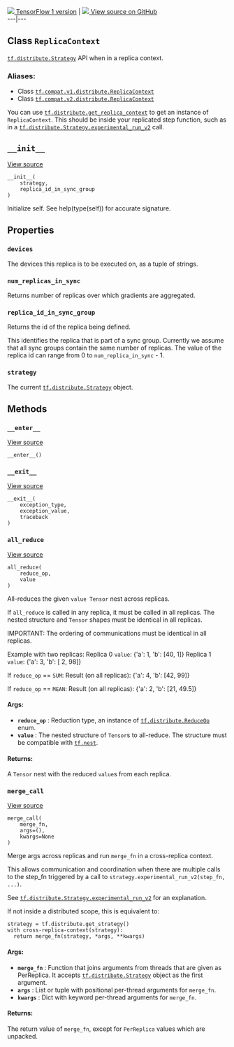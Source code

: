 [ ![](https://tensorflow.google.cn/images/tf_logo_32px.png) TensorFlow 1
version](/versions/r1.15/api_docs/python/tf/distribute/ReplicaContext) |  [
![](https://tensorflow.google.cn/images/GitHub-Mark-32px.png) View source on
GitHub
](https://github.com/tensorflow/tensorflow/blob/r2.0/tensorflow/python/distribute/distribute_lib.py#L1852-L1997)  
---|---  
  
## Class `ReplicaContext`

[`tf.distribute.Strategy`](https://tensorflow.google.cn/api_docs/python/tf/distribute/Strategy)
API when in a replica context.

### Aliases:

  * Class [`tf.compat.v1.distribute.ReplicaContext`](/api_docs/python/tf/distribute/ReplicaContext)
  * Class [`tf.compat.v2.distribute.ReplicaContext`](/api_docs/python/tf/distribute/ReplicaContext)

You can use
[`tf.distribute.get_replica_context`](https://tensorflow.google.cn/api_docs/python/tf/distribute/get_replica_context)
to get an instance of `ReplicaContext`. This should be inside your replicated
step function, such as in a
[`tf.distribute.Strategy.experimental_run_v2`](https://tensorflow.google.cn/api_docs/python/tf/distribute/Strategy#experimental_run_v2)
call.

## `__init__`

[View
source](https://github.com/tensorflow/tensorflow/blob/r2.0/tensorflow/python/distribute/distribute_lib.py#L1860-L1865)

    
    
    __init__(
        strategy,
        replica_id_in_sync_group
    )
    

Initialize self. See help(type(self)) for accurate signature.

## Properties

### `devices`

The devices this replica is to be executed on, as a tuple of strings.

### `num_replicas_in_sync`

Returns number of replicas over which gradients are aggregated.

### `replica_id_in_sync_group`

Returns the id of the replica being defined.

This identifies the replica that is part of a sync group. Currently we assume
that all sync groups contain the same number of replicas. The value of the
replica id can range from 0 to `num_replica_in_sync` \- 1.

### `strategy`

The current
[`tf.distribute.Strategy`](https://tensorflow.google.cn/api_docs/python/tf/distribute/Strategy)
object.

## Methods

### `__enter__`

[View
source](https://github.com/tensorflow/tensorflow/blob/r2.0/tensorflow/python/distribute/distribute_lib.py#L1867-L1877)

    
    
    __enter__()
    

### `__exit__`

[View
source](https://github.com/tensorflow/tensorflow/blob/r2.0/tensorflow/python/distribute/distribute_lib.py#L1879-L1883)

    
    
    __exit__(
        exception_type,
        exception_value,
        traceback
    )
    

### `all_reduce`

[View
source](https://github.com/tensorflow/tensorflow/blob/r2.0/tensorflow/python/distribute/distribute_lib.py#L1955-L1997)

    
    
    all_reduce(
        reduce_op,
        value
    )
    

All-reduces the given `value Tensor` nest across replicas.

If `all_reduce` is called in any replica, it must be called in all replicas.
The nested structure and `Tensor` shapes must be identical in all replicas.

IMPORTANT: The ordering of communications must be identical in all replicas.

Example with two replicas: Replica 0 `value`: {'a': 1, 'b': [40, 1]} Replica 1
`value`: {'a': 3, 'b': [ 2, 98]}

If `reduce_op` == `SUM`: Result (on all replicas): {'a': 4, 'b': [42, 99]}

If `reduce_op` == `MEAN`: Result (on all replicas): {'a': 2, 'b': [21, 49.5]}

#### Args:

  * **`reduce_op`** : Reduction type, an instance of [`tf.distribute.ReduceOp`](https://tensorflow.google.cn/api_docs/python/tf/distribute/ReduceOp) enum.
  * **`value`** : The nested structure of `Tensor`s to all-reduce. The structure must be compatible with [`tf.nest`](https://tensorflow.google.cn/api_docs/python/tf/nest).

#### Returns:

A `Tensor` nest with the reduced `value`s from each replica.

### `merge_call`

[View
source](https://github.com/tensorflow/tensorflow/blob/r2.0/tensorflow/python/distribute/distribute_lib.py#L1885-L1917)

    
    
    merge_call(
        merge_fn,
        args=(),
        kwargs=None
    )
    

Merge args across replicas and run `merge_fn` in a cross-replica context.

This allows communication and coordination when there are multiple calls to
the step_fn triggered by a call to `strategy.experimental_run_v2(step_fn,
...)`.

See
[`tf.distribute.Strategy.experimental_run_v2`](https://tensorflow.google.cn/api_docs/python/tf/distribute/Strategy#experimental_run_v2)
for an explanation.

If not inside a distributed scope, this is equivalent to:

    
    
    strategy = tf.distribute.get_strategy()
    with cross-replica-context(strategy):
      return merge_fn(strategy, *args, **kwargs)
    

#### Args:

  * **`merge_fn`** : Function that joins arguments from threads that are given as PerReplica. It accepts [`tf.distribute.Strategy`](https://tensorflow.google.cn/api_docs/python/tf/distribute/Strategy) object as the first argument.
  * **`args`** : List or tuple with positional per-thread arguments for `merge_fn`.
  * **`kwargs`** : Dict with keyword per-thread arguments for `merge_fn`.

#### Returns:

The return value of `merge_fn`, except for `PerReplica` values which are
unpacked.

